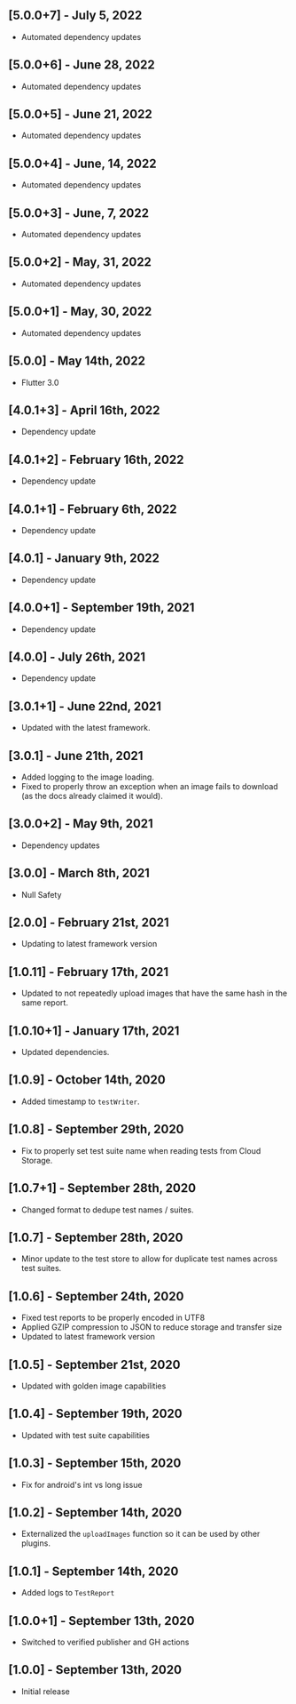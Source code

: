 ## [5.0.0+7] - July 5, 2022

* Automated dependency updates


## [5.0.0+6] - June 28, 2022

* Automated dependency updates


## [5.0.0+5] - June 21, 2022

* Automated dependency updates


## [5.0.0+4] - June, 14, 2022

* Automated dependency updates


## [5.0.0+3] - June, 7, 2022

* Automated dependency updates


## [5.0.0+2] - May, 31, 2022

* Automated dependency updates


## [5.0.0+1] - May, 30, 2022

* Automated dependency updates


## [5.0.0] - May 14th, 2022

* Flutter 3.0


## [4.0.1+3] - April 16th, 2022

* Dependency update


## [4.0.1+2] - February 16th, 2022

* Dependency update


## [4.0.1+1] - February 6th, 2022

* Dependency update


## [4.0.1] - January 9th, 2022

* Dependency update


## [4.0.0+1] - September 19th, 2021

* Dependency update


## [4.0.0] - July 26th, 2021

* Dependency update


## [3.0.1+1] - June 22nd, 2021

* Updated with the latest framework.


## [3.0.1] - June 21th, 2021

* Added logging to the image loading.
* Fixed to properly throw an exception when an image fails to download (as the docs already claimed it would).


## [3.0.0+2] - May 9th, 2021

* Dependency updates


## [3.0.0] - March 8th, 2021

* Null Safety


## [2.0.0] - February 21st, 2021

* Updating to latest framework version


## [1.0.11] - February 17th, 2021

* Updated to not repeatedly upload images that have the same hash in the same report.


## [1.0.10+1] - January 17th, 2021

* Updated dependencies.


## [1.0.9] - October 14th, 2020

* Added timestamp to `testWriter`.


## [1.0.8] - September 29th, 2020

* Fix to properly set test suite name when reading tests from Cloud Storage.


## [1.0.7+1] - September 28th, 2020

* Changed format to dedupe test names / suites.


## [1.0.7] - September 28th, 2020

* Minor update to the test store to allow for duplicate test names across test suites.


## [1.0.6] - September 24th, 2020

* Fixed test reports to be properly encoded in UTF8
* Applied GZIP compression to JSON to reduce storage and transfer size
* Updated to latest framework version


## [1.0.5] - September 21st, 2020

* Updated with golden image capabilities


## [1.0.4] - September 19th, 2020

* Updated with test suite capabilities


## [1.0.3] - September 15th, 2020

* Fix for android's int vs long issue


## [1.0.2] - September 14th, 2020

* Externalized the `uploadImages` function so it can be used by other plugins.


## [1.0.1] - September 14th, 2020

* Added logs to `TestReport`


## [1.0.0+1] - September 13th, 2020

* Switched to verified publisher and GH actions


## [1.0.0] - September 13th, 2020

* Initial release







